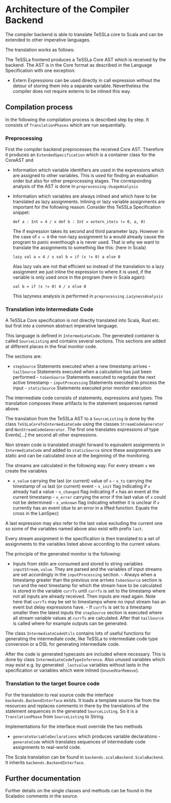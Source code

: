 Architecture of the Compiler Backend
====================================

The compiler backend is able to translate TeSSLa core to Scala and can be
extended to other imperative languages.

The translation works as follows:

The TeSSLa frontend produces a TeSSLa Core AST which is received by the backend.
The AST is in the Core format as described in the Language Specification with
one exception:

- Extern Expressions can be used directly in call expression without the detour
of storing them into a separate variable. Nevertheless the compiler does not
require externs to be inlined this way.

Compilation process
-------------------

In the following the compilation process is described step by step.
It consists of `TranslationPhases` which are run sequentially.

### Preprocessing

First the compiler backend preprocesses the received Core AST. Therefore it
produces an `ExtendedSpecification` which is a container class for the CoreAST
and

- Information which variable identifiers are used in the expressions which are
assigned to other variables. This is used for finding an evaluation order but
also for other preprocessing stages. The corresponding analysis of the AST is
done in `preprocessing.UsageAnalysis`

- Information which variables are always inlined and which have to be translated
as lazy assignments. Inlining or lazy variable assignments are important for the
following reason. Consider this TeSSLa Specification snippet:

  ``` def a : Int = 4 / x def b : Int = extern_ite(x != 0, a, 0) ```

  The if expression takes its second and third parameter lazy. However in the
case of `x = 0` the non-lazy assignment to a would already cause the program to
panic eventhough a is never used. That is why we want to translate the
assignments to something like this: (here in Scala)

  ``` lazy val a = 4 / x val b = if (x != 0) a else 0 ```

  Alas lazy vals are not that efficient so instead of the translation to a lazy
assignment we just inline the expression to where it is used, if the variable is
only used once in the program (here in Scala again):

  ``` val b = if (x != 0) 4 / x else 0 ```

  This lazyness analysis is performed in `preprocessing.LazynessAnalysis`

### Translation into Intermediate Code

A TeSSLa Core specification is not directly translated into Scala, Rust etc. but
first into a common abstract imperative language.

This language is defined in `IntermediateCode`. The generated container is
called `SourceListing` and contains several sections. This sections are added at
different places in the final monitor code.

The sections are:

- `stepSource`       Statements executed when a new timestamp arrives -
`tailSource`       Statements executed when a calculation has just been
performed - `tsGenSource`      Statements executed to negotiate the next active
timestamp - `inputProcessing`  Statements executed to process the input -
`staticSource`     Statements executed prior monitor execution

The intermediate code consists of statements, expressions and types. The
translation composes these artifacts to the statement sequences named above.

The translation from the TeSSLa AST to a `SourceListing` is done by the class
`TeSSLaCoreToIntermediateCode` using the classes `StreamCodeGenerator` and
`NonStreamCodeGenerator`. The first one translates expressions of type
Events[...] the second all other expressions.

Non stream code is translated straight forward to equivalent assignments in
`IntermediateCode` and added to `staticSource` since these assignments are
static and can be calculated once at the beginning of the monitoring.

The streams are calculated in the following way: For every stream `x` we create
the variables

- `x_value` carrying the last (or current) value of `x` - `x_ts` carrying the
timestamp of `x`s last (or current) event - `x_init` flag indicating if `x`
already had a value - `x_changed` flag indicating if `x` has an event at the
current timestamp - `x_error` carrying the error if the last value of `x` could
not be determined - `x_unknown` flag indicating whether it is unclear if `x`
currently has an event (due to an error in a lifted function. Equals the cross
in the LanSpec)

A last expression may also refer to the last value excluding the current one so
some of the variables named above also exist with prefix `last`.

Every stream assignment in the specification is then translated to a set of
assignments to the variables listed above according to the current values.

The principle of the generated monitor is the following:

- Inputs from stdin are consumed and stored to string variables `inputStream`,
`value`. They are parsed and the variables of input streams are set accordingly
in the `inputProcessing` section. - Always when a timestamp greater than the
previous one arrives `tsGenSource` section is run and the next timestamp for
which the stream have to be calculated is stored in the variable `currTs` until
`currTs` is set to the timestamp where not all inputs are already received. Then
inputs are read again. Note here that `currTs` may be set to timestamps where no
input stream has an event but delay expressions have. - If `currTs` is set to a
timestamp smaller then the latest inputs the `stepSource` section is executed
where all stream variable values at `currTs` are  calculated. After that
`tailSource` is called where for example outputs can be generated.

The class `IntermediateCodeUtils` contains lots of useful functions for
generating the intermediate code, like TeSSLa to intermediate code type
conversion or a DSL for generating intermediate code.

After the code is generated typecasts are included where necessary. This is done
by class `IntermediateCodeTypeInference`. Also unused variables which may exist
e.g. by generated `_lastvalue` variables without lasts in the specification or
variables which were inlined (`UnusedVarRemove`).

### Translation to the target Source code

For the translation to real source code the interface
`backends.BackendInterface` exists. It loads a template source file from the
resources and replaces comments in there by the translations of the statement
sequences in the generated `SourceListing`. So it is a `TranslationPhase` from
`SourceListing` to String.

Implementations for the interface must override the two methods

- `generateVariableDeclarations` which produces variable declarations -
`generateCode` which translates sequences of intermediate code assignments to
real-world code.

The Scala translation can be found in `backends.scalaBackend.ScalaBackend`. It
inherits `backends.BackendInterface`.

Further documentation
---------------------

Further details on the single classes and methods can be found in the Scaladoc
comments in the source.
